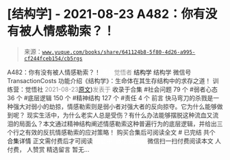 # [结构学] - 2021-08-23 A482：你有没有被人情感勒索？！

> 来源：[`www.yuque.com/books/share/641124b8-5f80-4d26-a995-cf244fceb154/cb5rgs`](https://www.yuque.com/books/share/641124b8-5f80-4d26-a995-cf244fceb154/cb5rgs)

<ne-p id="520f42f3293818f927861ebbd5b15da4_p_0" data-lake-id="520f42f3293818f927861ebbd5b15da4_p_0"><ne-text id="uc2635ac4" style="color: rgb(51, 51, 51);">A482：你有没有被人情感勒索？！</ne-text></ne-p> <ne-p id="089b8e3e3cfe98800425acb63304f0b2" data-lake-id="089b8e3e3cfe98800425acb63304f0b2"><ne-text id="u566f0508" ne-fontsize="12" style="color: rgb(255, 255, 255);">原创</ne-text><ne-text id="u0c216885" style="color: rgb(140, 140, 140);">觉悟者</ne-text> <ne-text id="u365655dc" ne-fontsize="14">结构学</ne-text></ne-p> <ne-p id="0113f611c8929c3fd2b1405db445b85c" data-lake-id="0113f611c8929c3fd2b1405db445b85c"><ne-text id="u87aaea5d" ne-fontsize="14" ne-bold="true" style="color: rgb(51, 51, 51);">结构学</ne-text></ne-p> <ne-p id="78dd7f257ae393d38a49debe0371558d" data-lake-id="78dd7f257ae393d38a49debe0371558d"><ne-text id="u6217b68b" ne-fontsize="14" style="color: rgb(51, 51, 51);">微信号</ne-text><ne-text id="u21ed7a91" ne-fontsize="14" style="color: rgb(51, 51, 51);">TransactionCosts</ne-text></ne-p> <ne-p id="97d824af37279b700234654cf4a13e59" data-lake-id="97d824af37279b700234654cf4a13e59"><ne-text id="u02143754" ne-fontsize="14" style="color: rgb(51, 51, 51);">功能介绍</ne-text><ne-text id="u0507214f" ne-fontsize="14" style="color: rgb(51, 51, 51);">《结构学》：生命体在其生存结构中的求存之道！ 训练营：觉悟社</ne-text></ne-p> <ne-p id="e449a52a58452bd50c695a7c38ff659d" data-lake-id="e449a52a58452bd50c695a7c38ff659d"><ne-text id="uc822225e" style="color: rgb(140, 140, 140);">2021-08-23</ne-text>[<ne-text id="u0f263a02" ne-fontsize="14">原文</ne-text>](https://mp.weixin.qq.com/s?__biz=MzIzMDYwOTM0Mg==&mid=2247486235&idx=1&sn=6d5629de18d41fb43210c5fb501cfbba&chksm=e8b193cadfc61adcba98b864cdd90e5a2045fdd632b330f8f9ebedd087f8fb6593967f4afe6e#rd))<ne-text id="u0dc1821c" ne-fontsize="14" style="color: rgb(140, 140, 140);">发表于</ne-text></ne-p> <ne-p id="18d45348319fbfce84979ed1bc342304" data-lake-id="18d45348319fbfce84979ed1bc342304"><ne-text id="u7feb8630" style="color: rgb(51, 51, 51);">收录于合集</ne-text></ne-p> <ne-p id="ab4883bfa31dd334df51ef989251a45e" data-lake-id="ab4883bfa31dd334df51ef989251a45e"><ne-text id="ubac66dfb" style="color: rgb(51, 51, 51);">#社会问题 79 个</ne-text></ne-p> <ne-p id="f875747cbf0bf302e6727e65fd8c7f42" data-lake-id="f875747cbf0bf302e6727e65fd8c7f42"><ne-text id="u6a70779c" style="color: rgb(51, 51, 51);">#弱者心态 36 个</ne-text></ne-p> <ne-p id="9bc7713099f16699670615bf2e7f4860" data-lake-id="9bc7713099f16699670615bf2e7f4860"><ne-text id="ud9562139" style="color: rgb(51, 51, 51);">#底层逻辑 150 个</ne-text></ne-p> <ne-p id="ec8c9e56234a2c3bd6a361f069c4741e" data-lake-id="ec8c9e56234a2c3bd6a361f069c4741e"><ne-text id="u8b62f6ba" style="color: rgb(51, 51, 51);">#精神结构 127 个</ne-text></ne-p> <ne-p id="c9caf993a9ccc8788b9a8a295fdcc1df" data-lake-id="c9caf993a9ccc8788b9a8a295fdcc1df"><ne-text id="u41601f4b" style="color: rgb(51, 51, 51);">#责任 4 个</ne-text></ne-p> <ne-p id="729f2a5fd3840b2c83be797ea0dc0457" data-lake-id="729f2a5fd3840b2c83be797ea0dc0457"><ne-text id="ufd8e1f2b" style="color: rgb(51, 51, 51);">前言</ne-text></ne-p> <ne-p id="1facf0e51b5e1ea86edd887a6c47619d" data-lake-id="1facf0e51b5e1ea86edd887a6c47619d"><ne-text id="u6c32b4b4" style="color: rgb(51, 51, 51);">快马弯刀的杀戮是一种强大对弱小的劫掠，情感勒索则是弱小者对强大者的反向掠夺。它为什么能够做到呢？</ne-text></ne-p> <ne-p id="3eb38bfca266a496e087f8de9c240ab3" data-lake-id="3eb38bfca266a496e087f8de9c240ab3"><ne-text id="uf4cdee39" style="color: rgb(51, 51, 51);">现实生活中，为什么老实人总是受伤？有什么办法能够摆脱这种流血又流泪的局面么？本文通过精神结构阐述情感勒索这种普遍行为的底层逻辑，并给出三个行之有效的反抗情感勒索的应对策略！</ne-text></ne-p> <ne-p id="8f1a64f98bfe61eae6bd09e621a5c334" data-lake-id="8f1a64f98bfe61eae6bd09e621a5c334" ne-alignment="center"><ne-text id="ub26dc4e5" style="color: rgb(51, 51, 51);">购买合集后可阅读全文</ne-text></ne-p> <ne-p id="b5352cabb6bf3d7460c4cdb12b7f1cde" data-lake-id="b5352cabb6bf3d7460c4cdb12b7f1cde" ne-alignment="center"><ne-text id="u53fc7886" style="color: rgb(51, 51, 51);">#</ne-text></ne-p> <ne-p id="d996962c6768663fb70c597dff0a1977" data-lake-id="d996962c6768663fb70c597dff0a1977" ne-alignment="center"><ne-text id="u095bd953" style="color: rgb(51, 51, 51);">已完结 共个</ne-text></ne-p> <ne-p id="d74318a0f7ad0c0cd233780de9ca39b8" data-lake-id="d74318a0f7ad0c0cd233780de9ca39b8" ne-alignment="center"><ne-text id="u3cef7451" ne-fontsize="16">合集详情</ne-text></ne-p> <ne-p id="d2ddbb6aed1938a263d3549481901424" data-lake-id="d2ddbb6aed1938a263d3549481901424" ne-alignment="center"><ne-text id="u1e8c2813" style="color: rgb(51, 51, 51);">正文需付费后才可阅读</ne-text></ne-p> <ne-p id="72c127e894293ad5537d074919ba0096" data-lake-id="72c127e894293ad5537d074919ba0096" ne-alignment="center"><ne-text id="u4318337e" style="color: rgb(255, 255, 255);">加载中</ne-text></ne-p> <ne-p id="d426bea7beb1ec7783fb607b26fad2ee" data-lake-id="d426bea7beb1ec7783fb607b26fad2ee" ne-alignment="center"><ne-text id="u48be6242" style="color: rgb(255, 255, 255);"> 微信豆购买</ne-text></ne-p> <ne-p id="270287a5aa3f7cd63bacf0e2a7d1f6a4" data-lake-id="270287a5aa3f7cd63bacf0e2a7d1f6a4" ne-alignment="center"><ne-text id="ue405f21f" style="color: rgb(51, 51, 51);">微信扫一扫付费阅读本文</ne-text></ne-p> <ne-p id="dde358d5f5fea6c8ad8c332751e0ab91" data-lake-id="dde358d5f5fea6c8ad8c332751e0ab91" ne-alignment="center"><ne-text id="u52bfaf4d" ne-fontsize="13" style="color: rgb(51, 51, 51);">人付费， 人赞赏</ne-text></ne-p> <ne-h3 id="Tac1j" data-lake-id="Tac1j"><ne-heading-ext><ne-heading-anchor></ne-heading-anchor><ne-heading-fold></ne-heading-fold></ne-heading-ext><ne-heading-content><ne-text id="u7c84ed43" ne-fontsize="16" style="color: rgb(51, 51, 51);">精选留言</ne-text></ne-heading-content></ne-h3> <ne-p id="d6b1e8c86b84fd6996dc52013313ab82" data-lake-id="d6b1e8c86b84fd6996dc52013313ab82"><ne-text id="ucc39386c" style="color: rgb(51, 51, 51);">暂无...</ne-text></ne-p>